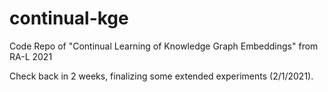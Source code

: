 # continual-kge
Code Repo of "Continual Learning of Knowledge Graph Embeddings" from RA-L 2021

Check back in 2 weeks, finalizing some extended experiments (2/1/2021).
